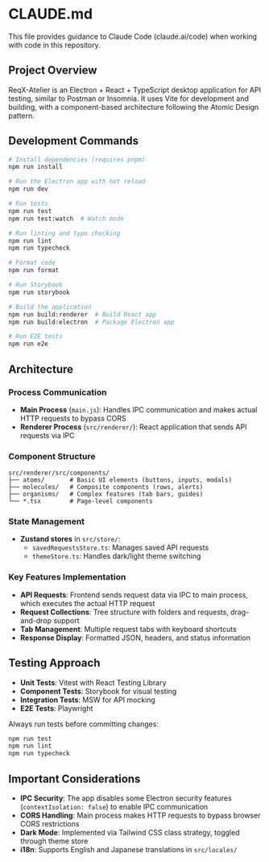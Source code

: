 # CLAUDE.md

This file provides guidance to Claude Code (claude.ai/code) when working with code in this repository.

## Project Overview

ReqX-Atelier is an Electron + React + TypeScript desktop application for API testing, similar to Postman or Insomnia. It uses Vite for development and building, with a component-based architecture following the Atomic Design pattern.

## Development Commands

```bash
# Install dependencies (requires pnpm)
npm run install

# Run the Electron app with hot reload
npm run dev

# Run tests
npm run test
npm run test:watch  # Watch mode

# Run linting and type checking
npm run lint
npm run typecheck

# Format code
npm run format

# Run Storybook
npm run storybook

# Build the application
npm run build:renderer  # Build React app
npm run build:electron  # Package Electron app

# Run E2E tests
npm run e2e
```

## Architecture

### Process Communication
- **Main Process** (`main.js`): Handles IPC communication and makes actual HTTP requests to bypass CORS
- **Renderer Process** (`src/renderer/`): React application that sends API requests via IPC

### Component Structure
```
src/renderer/src/components/
├── atoms/       # Basic UI elements (buttons, inputs, modals)
├── molecules/   # Composite components (rows, alerts)
├── organisms/   # Complex features (tab bars, guides)
└── *.tsx        # Page-level components
```

### State Management
- **Zustand stores** in `src/store/`:
  - `savedRequestsStore.ts`: Manages saved API requests
  - `themeStore.ts`: Handles dark/light theme switching

### Key Features Implementation
- **API Requests**: Frontend sends request data via IPC to main process, which executes the actual HTTP request
- **Request Collections**: Tree structure with folders and requests, drag-and-drop support
- **Tab Management**: Multiple request tabs with keyboard shortcuts
- **Response Display**: Formatted JSON, headers, and status information

## Testing Approach

- **Unit Tests**: Vitest with React Testing Library
- **Component Tests**: Storybook for visual testing
- **Integration Tests**: MSW for API mocking
- **E2E Tests**: Playwright

Always run tests before committing changes:
```bash
npm run test
npm run lint
npm run typecheck
```

## Important Considerations

- **IPC Security**: The app disables some Electron security features (`contextIsolation: false`) to enable IPC communication
- **CORS Handling**: Main process makes HTTP requests to bypass browser CORS restrictions
- **Dark Mode**: Implemented via Tailwind CSS class strategy, toggled through theme store
- **i18n**: Supports English and Japanese translations in `src/locales/`
